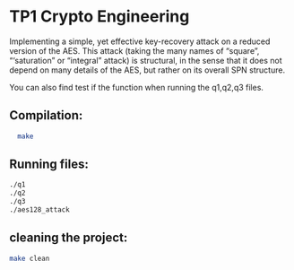 # TP1 Crypto Engineering
Implementing  a simple, yet effective key-recovery attack on a reduced
version of the AES. This attack (taking the many names of “square”, “‘saturation” or
“integral” attack) is structural, in the sense that it does not depend on many details
of the AES, but rather on its overall SPN structure.

You can also find test if the function when running the q1,q2,q3 files.

## Compilation:

 ```sh
   make
   ```

## Running files:
```sh
./q1
./q2
./q3
./aes128_attack
```

## cleaning the project:
```sh
make clean
```